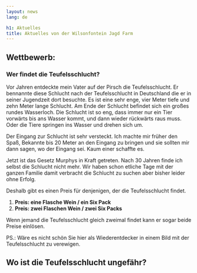 ```yaml
---
layout: news
lang: de

h1: Aktuelles
title: Aktuelles von der Wilsonfontein Jagd Farm
---
```


Wettbewerb:
--------------
### Wer findet die Teufelsschlucht?

Vor Jahren entdeckte mein Vater auf der Pirsch die Teufelsschlucht. Er bennannte diese Schlucht nach der Teufelsschlucht in Deutschland die er in seiner Jugendzeit dort besuchte. Es ist eine sehr enge, vier Meter tiefe und zehn Meter lange Schlucht. Am Ende der Schlucht befindet sich ein großes rundes Wasserloch. Die Schlucht ist so eng, dass immer nur ein Tier vorwärts bis ans Wasser kommt, und dann wieder rückwärts raus muss. Oder die Tiere springen ins Wasser und drehen sich um.

Der Eingang zur Schlucht ist sehr versteckt. Ich machte mir früher den Spaß, Bekannte bis 20 Meter an den Eingang zu bringen und sie sollten mir dann sagen, wo der Eingang sei. Kaum einer schaffte es.

Jetzt ist das Gesetz Murphys in Kraft getreten. Nach 30 Jahren finde ich selbst die Schlucht nicht mehr. Wir haben schon etliche Tage mit der ganzen Familie damit verbracht die Schlucht zu suchen aber bisher leider ohne Erfolg.

Deshalb gibt es einen Preis für denjenigen, der die Teufelsschlucht findet.


1. **Preis: eine Flasche Wein / ein Six Pack** 
2. **Preis: zwei Flaschen Wein / zwei Six Packs**

Wenn jemand die Teufelsschlucht gleich zweimal findet kann er sogar beide Preise einlösen.


PS.: Wäre es nicht schön Sie hier als Wiederentdecker in einem Bild mit der Teufelsschlucht zu verewigen.

Wo ist die Teufelsschlucht ungefähr?
------------------------------------

<!-- P[131,314] -->